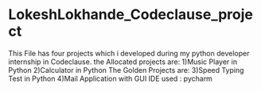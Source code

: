# LokeshLokhande_Codeclause_project
This File has four projects which i developed during my python developer internship in Codeclause. the Allocated projects are: 1)Music Player in Python 2)Calculator in Python The Golden Projects are: 3)Speed Typing Test in Python 4)Mail Application with GUI  IDE used : pycharm
